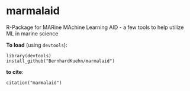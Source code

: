 # marmalaid
R-Package for MARine MAchine Learning AID - a few tools to help utilize ML in marine science

**To load** (using `devtools`):
```
library(devtools)
install_github("BernhardKuehn/marmalaid")
```

**to cite**:
```
citation("marmalaid")
```
